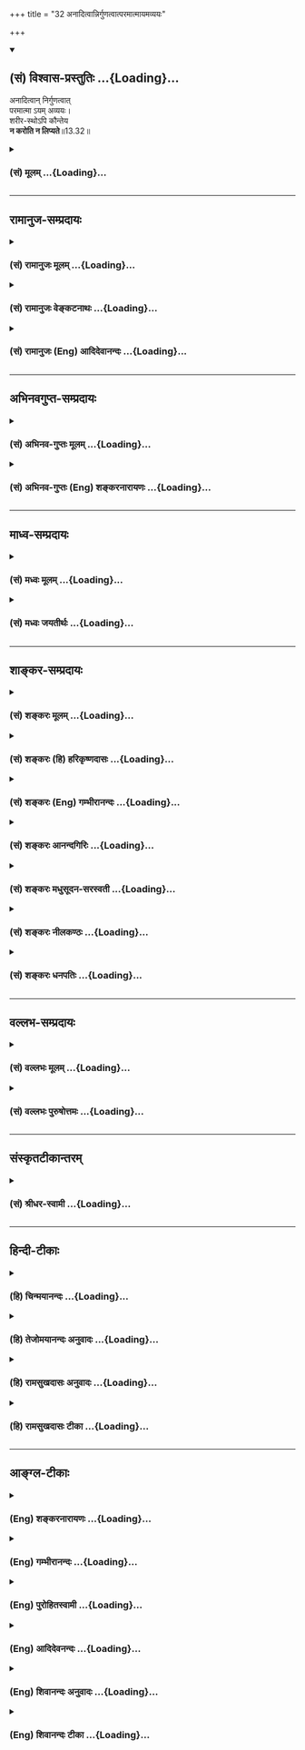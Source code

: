 +++
title = "32 अनादित्वान्निर्गुणत्वात्परमात्मायमव्ययः"

+++
<div class="js_include" newlevelforh1="2" title="(सं) विश्वास-प्रस्तुतिः" unfilled url="/mahAbhAratam/shlokashaH/06-bhIShma-parva/03-bhagavad-gItA-parva/saMskRtam/vishvAsa-prastutiH/13_xetra-xetrajna-yogaH/32_anAditvAnnirguNat.md">
<details open><summary><h2>(सं) विश्वास-प्रस्तुतिः ...{Loading}...</h2></summary>

अनादित्वान् निर्गुणत्वात्  
परमात्मा ऽयम् अव्ययः।  
शरीर-स्थोऽपि कौन्तेय  
**न करोति न लिप्यते**॥13.32॥
</details>
</div>
<div class="js_include collapsed" newlevelforh1="3" title="(सं) मूलम्" unfilled url="/mahAbhAratam/shlokashaH/06-bhIShma-parva/03-bhagavad-gItA-parva/saMskRtam/mUlam/13_xetra-xetrajna-yogaH/32_anAditvAnnirguNat.md">
<details><summary><h3>(सं) मूलम् ...{Loading}...</h3></summary>

अनादित्वान्निर्गुणत्वात्परमात्मायमव्ययः।  
शरीरस्थोऽपि कौन्तेय न करोति न लिप्यते।।13.32।।
</details>
</div>


_________________
## रामानुज-सम्प्रदायः
<div class="js_include collapsed" newlevelforh1="3" title="(सं) रामानुजः मूलम्" unfilled url="/mahAbhAratam/shlokashaH/06-bhIShma-parva/03-bhagavad-gItA-parva/saMskRtam/rAmAnujaH/mUlam/13_xetra-xetrajna-yogaH/32_anAditvAnnirguNat.md">
<details><summary><h3>(सं) रामानुजः मूलम् ...{Loading}...</h3></summary>

।।13.31।।**अयं परमात्मा** देहात् निष्कृष्य स्वभावेन निरूपितः; **शरीरस्थः
अपि अनादित्वाद्** अनारभ्यत्वाद् **अव्ययः** व्ययरहितः। **निर्गुणत्वात्**
सत्त्वादिगुणरहितत्वात् **न करोति न लिप्यते।** देहस्वभावैः न लिप्यते; न
बध्यते। यद्यपि निर्गुणत्वात् न करोति; नित्यसंयुक्तः देहस्वभावैः कथं न
लिप्यते इत्यत्र आह --

</details>
</div>
<div class="js_include collapsed" newlevelforh1="3" title="(सं) रामानुजः वेङ्कटनाथः" unfilled url="/mahAbhAratam/shlokashaH/06-bhIShma-parva/03-bhagavad-gItA-parva/saMskRtam/rAmAnujaH/venkaTanAthaH/13_xetra-xetrajna-yogaH/32_anAditvAnnirguNat.md">
<details><summary><h3>(सं) रामानुजः वेङ्कटनाथः ...{Loading}...</h3></summary>

  
  
।।13.32।। आत्मनो नित्यत्वानित्यत्वापरिणामित्वादिभिरुक्तं वैधर्म्यं
सहेतुकं स्थिरीकरोति -- अनादित्वादिति श्लोकेन।
आपेक्षिकपरमात्मत्वविषयेणअयं परमात्मा इत्यनेनाभिप्रेतमाह --
देहान्निष्कृष्येत्यादिना। ज्ञानसङ्कोचरूपव्ययस्य
देहादिप्रेरणरूपकर्तृत्वस्य च प्रत्यक्षादिसिद्धत्वात् कथमव्ययत्वादिः
इत्यत्राह -- स्वभावेन निरूपित इति।
अनादित्वादित्यव्ययहेतुरुत्पत्तिराहित्यं विवक्षितमित्याहअनारभ्यत्वादिति।
आरभ्यमाणमेव हि व्येतीति दृष्टमिति भावः। निर्गुणत्वात् इति सामान्येन
ज्ञानादिगुणनिषेधपरिहारायाह -- सत्त्वादिगुणरहितत्वादिति। एवं
हेतुद्वयशक्त्यनुसारेण यथायोग्यं साध्यद्वयान्वयो दर्शितः।
लेपशङ्काप्रतिषेधयोः सम्भावितविषययोरेव युक्तत्वात्; तत्सप्तधातु त्रिमलं
द्वियोनिं चतुर्विधाहारमयं शरीरम् \[गर्भो.1\] इत्याम्नातस्य शरीरस्य
पटादिषु पङ्कादेरिव संसर्गेण लेपकत्वस्वभावात्शरीरस्थोऽपि इत्यनेन सूचितमाह
-- देहस्वभावैरिति।  
  

</details>
</div>
<div class="js_include collapsed" newlevelforh1="3" title="(सं) रामानुजः (Eng) आदिदेवानन्दः" unfilled url="/mahAbhAratam/shlokashaH/06-bhIShma-parva/03-bhagavad-gItA-parva/saMskRtam/rAmAnujaH/english/AdidevAnandaH/13_xetra-xetrajna-yogaH/32_anAditvAnnirguNat.md">
<details><summary><h3>(सं) रामानुजः (Eng) आदिदेवानन्दः ...{Loading}...</h3></summary>

13.32 This 'supreme self' (Atman) has been defined as having a nature different from that of the body. While existing in the body, It is
'immutable', i.e., It is not liable to decay as It is 'without a beginning,' i.e., never created at any point of time. Because It is
'free from Gunas,' being devoid of Sattva and other Gunas of Prakrti, It neither acts nor gets tainted; It is not tainted by the alities of the body. Granted that the self being without Gunas, does not act; but how is it possible that the Atman is not tainted by Its constant association with the alities of the body; To this, Sri Krsna replies:

</details>
</div>


_________________
## अभिनवगुप्त-सम्प्रदायः
<div class="js_include collapsed" newlevelforh1="3" title="(सं) अभिनव-गुप्तः मूलम्" unfilled url="/mahAbhAratam/shlokashaH/06-bhIShma-parva/03-bhagavad-gItA-parva/saMskRtam/abhinava-guptaH/mUlam/13_xetra-xetrajna-yogaH/32_anAditvAnnirguNat.md">
<details><summary><h3>(सं) अभिनव-गुप्तः मूलम् ...{Loading}...</h3></summary>

।।13.31 -- 13.33।। यदि वा -- यदेत्यादि नोपलिप्यत इत्यन्तम्।
विस्तीर्णत्वेन सर्वव्याप्त्या यदा भूतानां पृथक्तां भिन्नताम् +++(S
चित्रताम्)+++ आत्मन्येव पश्यति; आत्मन एव च उदितां तां मन्यते; तदापि
सर्वकर्तृत्त्वात् न लेपभाक् यतः असौ परमात्मैव शरीरस्थोऽपि न लिप्यते
आकाशवत्।

</details>
</div>
<div class="js_include collapsed" newlevelforh1="3" title="(सं) अभिनव-गुप्तः (Eng) शङ्करनारायणः" unfilled url="/mahAbhAratam/shlokashaH/06-bhIShma-parva/03-bhagavad-gItA-parva/saMskRtam/abhinava-guptaH/english/shankaranArAyaNaH/13_xetra-xetrajna-yogaH/32_anAditvAnnirguNat.md">
<details><summary><h3>(सं) अभिनव-गुप्तः (Eng) शङ्करनारायणः ...{Loading}...</h3></summary>

13.32 See Comment under 13.34

</details>
</div>


_________________
## माध्व-सम्प्रदायः
<div class="js_include collapsed" newlevelforh1="3" title="(सं) मध्वः मूलम्" unfilled url="/mahAbhAratam/shlokashaH/06-bhIShma-parva/03-bhagavad-gItA-parva/saMskRtam/madhvaH/mUlam/13_xetra-xetrajna-yogaH/32_anAditvAnnirguNat.md">
<details><summary><h3>(सं) मध्वः मूलम् ...{Loading}...</h3></summary>

।।13.32।। न च व्ययादिस्तस्येत्याह -- अनादित्वादिति। सादि हि प्रायो व्ययि
गुणात्मकं च। न करोतीत्यादेरर्थ उक्तः पुरस्तात्। न लौकिकक्रियादिस्तस्य।
अतोन प्रज्ञं इत्यादिवदिति।

</details>
</div>
<div class="js_include collapsed" newlevelforh1="3" title="(सं) मध्वः जयतीर्थः" unfilled url="/mahAbhAratam/shlokashaH/06-bhIShma-parva/03-bhagavad-gItA-parva/saMskRtam/madhvaH/jayatIrthaH/13_xetra-xetrajna-yogaH/32_anAditvAnnirguNat.md">
<details><summary><h3>(सं) मध्वः जयतीर्थः ...{Loading}...</h3></summary>

।।13.32।। अव्यय इत्यनुवादेन लेपाभावमात्रं विधीयत
इत्यन्यथाप्रतीतिनिरासार्थमाह -- **न चे**ति। एतेनाव्ययत्वमपि
साध्यमप्राप्तत्वादित्युक्तं भवति। तस्य विष्णोः अनेन जीवविशेषणमेतत् तस्य
प्राप्तिसद्भावेन प्रतिषेधोपपत्तेरिति निरस्तम्। विष्णोरपिशरीरस्थोऽपि इति
प्राप्तेरुक्तत्वात् अनादित्वनिर्गुणत्वयोरव्ययत्वे हेतुत्वमुपपादयितुं
व्याप्तिमाह -- **सादी**ति। यद्व्ययि तत्प्रायः सादि गुणात्मकं चेति योजना।
प्रागभावे व्यभिचारपारहारायप्रायः इत्युक्तम्। ससाद्यव
गुणात्मकमेवेत्यवधारणेन यथास्थितयोजना वा। न करोति निर्गुणत्वादिति
ईश्वरस्य क्रियागुणाभावः प्रतीयत इत्यत आह -- **न करोती**ति।
पुरस्तादुक्तमेव स्मारयति -- **ने**ति। इत्यादिवदक्रियत्वादिकं
व्याख्येयमिति शेषः। यद्यप्यव्ययत्वमप्यत्र साध्यं तथापि तल्लोकतो ज्ञातुं
शक्यत इति लोपाभावमात्रं; यथा सर्वगतिमित्युपपद्यते।

</details>
</div>


_________________
## शाङ्कर-सम्प्रदायः
<div class="js_include collapsed" newlevelforh1="3" title="(सं) शङ्करः मूलम्" unfilled url="/mahAbhAratam/shlokashaH/06-bhIShma-parva/03-bhagavad-gItA-parva/saMskRtam/shankaraH/mUlam/13_xetra-xetrajna-yogaH/32_anAditvAnnirguNat.md">
<details><summary><h3>(सं) शङ्करः मूलम् ...{Loading}...</h3></summary>

।।13.32।। --,**अनादित्वात्** अनादेः भावः अनादित्वम्; आदिः कारणम्; तत्
यस्य नास्ति तत् अनादि। यद्धि आदिमत् तत् स्वेन आत्मना व्येति अयं तु
अनादित्वात् निरवयव इति कृत्वा न व्येति। तथा **निर्गुणत्वात्।** सगुणो हि
गुणव्ययात् व्येति अयं तु निर्गुणत्वाच्च न व्येति इति **परमात्मा अयम्
अव्ययः** न अस्य व्ययो विद्यते इति अव्ययः। यत एवमतः **शरीरस्थोऽपि;**
शरीरेषु आत्मनः उपलब्धिः भवतीति शरीरस्थः उच्यते तथापि **न करोति।**
तदकरणादेव तत्फलेन न लिप्यते। यो हि कर्ता; सः कर्मफलेन लिप्यते। अयं तु
अकर्ता; अतः न फलेन **लिप्यते** इत्यर्थः।। कः पुनः देहेषु करोति लिप्यते च
यदि तावत् अन्यः परमात्मनो देही करोति लिप्यते च; ततः इदम् अनुपपन्नम्
उक्तं क्षेत्रज्ञेश्वरैकत्वम् क्षेत्रज्ञं चापि मां विद्धि (गीता 13।2)
इत्यादि। अथ नास्ति ईश्वरादन्यो देही; कः करोति लिप्यते च इति वाच्यम् परो
वा नास्ति इति सर्वथा दुर्विज्ञेयं दुर्वाच्यं च इति भगवत्प्रोक्तम्
औपनिषदं दर्शनं परित्यक्तं वैशेषिकैः साङ्ख्यार्हतबौद्धैश्च। तत्र अयं
परिहारो भगवता स्वेनैव उक्तः स्वभावस्तु प्रवर्तते (गीता 5।14) इति।
अविद्यामात्रस्वभावो हि करोति लिप्यते इति व्यवहारो भवति; न तु परमार्थत
एकस्मिन् परमात्मनि तत् अस्ति। अतः एतस्मिन् परमार्थसाङ्ख्यदर्शने स्थितानां
ज्ञाननिष्ठानां परमहंसपरिव्राजकानां तिरस्कृताविद्याव्यवहाराणां
कर्माधिकारो नास्ति इति तत्र तत्र दर्शितं भगवता।। किमिव न करोति न लिप्यते
इति अत्र दृष्टान्तमाह --,

</details>
</div>
<div class="js_include collapsed" newlevelforh1="3" title="(सं) शङ्करः (हि) हरिकृष्णदासः" unfilled url="/mahAbhAratam/shlokashaH/06-bhIShma-parva/03-bhagavad-gItA-parva/saMskRtam/shankaraH/hindI/harikRShNadAsaH/13_xetra-xetrajna-yogaH/32_anAditvAnnirguNat.md">
<details><summary><h3>(सं) शङ्करः (हि) हरिकृष्णदासः ...{Loading}...</h3></summary>

।।13.32।। एक ही आत्मा सब शरीरोंका आत्मा माना जानेसे; उसका उन सबके दोषोंसे
सम्बन्ध होगा; ऐसी शंका होनेपर यह कहा जाता है --, आदि कारणको कहते हैं;
जिसका कोई कारण न हो; उसका नाम अनादि है और अनादिके भावका नाम अनादित्व है
यह परमात्मा अनादि होनेके कारण अव्यय है क्योंकि जो वस्तु आदिमान् होती है;
वही अपने,स्वरूपसे क्षीण होती है। किंतु यह परमात्मा अनादि है; इसलिये
अवयवरहित है। अतः इसका क्षय नहीं होता। तथा निर्गुण होनेके कारण भी यह
अव्यय है क्योंकि जो वस्तु गुणयुक्त होती है; उसका गुणोंके क्षयसे क्षय
होता है। परंतु यह ( आत्मा ) गुणरहित है; अतः इसका क्षय नहीं होता। सुतरां
यह परमात्मा अव्यय है; अर्थात् इसका व्यय नहीं होता। ऐसा होनेके कारण यह
आत्मा शरीरमें स्थित हुआ भीशरीरमें रहता हुआ भी कुछ नहीं करता है; तथा कुछ
न करनेके कारण ही उसके फलसे भी लिप्त नहीं होता है। आत्माकी शरीरमें
प्रतीति होती है; इसलिये शरीरमें स्थित कहा जाता है। क्योंकि जो कर्ता होता
है वही कर्मोंके फलसे लिप्त होता है। परंतु यह अकर्ता है; इसलिये फलसे
लिप्त नहीं होता; यह अभिप्राय है। पू₀ -- तो फिर शरीरोंमें ऐसा कौन है जो
कर्म करता है और उसके फलसे लिप्त होता है यदि यह मान लिया जाय कि;
परमात्मासे भिन्न कोई शरीरी कर्म करता है और उसके फलसे लिप्त होता है तब तो
क्षेत्रज्ञ भी तू मुझे ही जान इस प्रकार जो क्षेत्रज्ञ और ईश्वरकी एकता कही
है; वह अयुक्त ठहरेगी। यदि यह माना जाय कि ईश्वरसे पृथक् अन्य कोई शरीरी
नहीं है तो यह बतलाना चाहिये फिर कौन करता और लिप्त होता है अथवा यह कह
देना चाहिये कि ( इन सबसे ) पर कोई ईश्वर ही नहीं है। ( बात तो यह है कि )
भगवान्द्वारा कहा हुआ यह उपनिषद्रूप दर्शन सर्वथा दुर्विज्ञेय और दुर्वाच्य
है; इसीलिये वैशेषिक; साङ्ख्य; जैन और बौद्धमतावलम्बियोंद्वारा यह छोड़ दिया
गया है। उ₀ -- इसका उत्तर स्वभाव ही बर्तता है ऐसा कहकर भगवान्ने स्वयं ही
दे दिया है क्योंकि अविद्यामात्र स्वभाववाला ही करता है; और लिप्त होता है;
इसीसे यह व्यवहार चल रहा है। वास्तवमें अद्वितीय परमात्मामें वे ( कर्तापन
और लिप्त होना आदि ) नहीं हैं। सुतरां इस वास्तविक ज्ञानदर्शनमें स्थित हुए
ज्ञाननिष्ठ; परमहंस परिव्राजक संन्यासियोंका जिन्होंने अविद्याकृत समस्त
व्यवहारका तिरस्कार कर दिया है; कर्मोंमें अधिकार नहीं है -- यह बात जगहजगह
भगवान्द्वारा दिखलायी गयी है।

</details>
</div>
<div class="js_include collapsed" newlevelforh1="3" title="(सं) शङ्करः (Eng) गम्भीरानन्दः" unfilled url="/mahAbhAratam/shlokashaH/06-bhIShma-parva/03-bhagavad-gItA-parva/saMskRtam/shankaraH/english/gambhIrAnandaH/13_xetra-xetrajna-yogaH/32_anAditvAnnirguNat.md">
<details><summary><h3>(सं) शङ्करः (Eng) गम्भीरानन्दः ...{Loading}...</h3></summary>

13.32 Anadivat, being without beginning: Adih means cause; that which
has no cause is anadih. That which has a cause undergoes loss of its own
characteristics. But this One, being causeless, has no parts. This being
so, It does not suffer loss. So also, nirgunatvat, being without
alities: indeed, It si only something possessing alities that perishes
owing to the losss of its alities. But this One, being without alities,
does not perish. Hence, ayam, this; paramatma, supreme Self; is avyayah,
immutable. It suffers no depletion. Therefore It is immutable. Since
this is so, therefore, api, although; sarira-sthah, existing in the
body-since the perception of the Self occurs in the bodies, It is said
to be 'existing in the body'; even then, It na, does not; karoti, act.
From the very fact that It does not act, It na, is not; lipyate,
affected by the result of any action. For, one who is an agent of action
becomes affected by its result. But this One is not an agent. Hence It
is not affected by any result. This is the meaning. Objection: Who is
it, again, that acts in the body and becomes affected; On the one hand,
if there be some embodied being other than the supreme Self who acts and
becomes affected, then it has been improper to say in, 'And also
understand Me to be the Knower of the field,' etc., that the Knower of
the field and God are one. Again, if there be no embodied being who is
different from God, then it has to be stated who is it that acts and
gets affected. Or it has to be asserted that the supreme One does not
exist. \[If the supreme One also acts like us, then He is no God.\]
Thus, since the Upanisadic philosophy as stated by the Lord is in every
way difficult to understand and difficult to explain, it has therefore
been abandoned by the Vaisesikas, the Sankhyas, the Jainas and the
Buddhists. Reply: As to that, the following refutation has been stated
by the Lord Himself in, 'But it is Nature that acts' (5.14). Indeed,
Nature, which is nothing but ignorance, acts and becomes affected. In
this way empirical dealing becomes possible; but in reality it does not
occur in the one supreme Self. It has been accordingly shown by the Lord
in various places that there is no duty to be performed by those who
adhere to this philosophy of discriminating knowledge of the supreme
Reality, who are steadfast in Knowledge, who have spurned actions
arising out of ignorance, and who are mendicants belonging to the
highest Order of monks. The Lord cites an illustration to show like what
It does not act and is not affected:

</details>
</div>
<div class="js_include collapsed" newlevelforh1="3" title="(सं) शङ्करः आनन्दगिरिः" unfilled url="/mahAbhAratam/shlokashaH/06-bhIShma-parva/03-bhagavad-gItA-parva/saMskRtam/shankaraH/AnandagiriH/13_xetra-xetrajna-yogaH/32_anAditvAnnirguNat.md">
<details><summary><h3>(सं) शङ्करः आनन्दगिरिः ...{Loading}...</h3></summary>

।।13.31।। परिपूर्णत्वेन सर्वात्मत्वे प्राप्तमात्मनो देहादि तेन
कर्तृत्वादिना तद्वत्त्वं दृष्टं हि पवित्रस्यापि
पञ्चगव्यादेरपवित्रसंसर्गात्तद्दोषेण दुष्टत्वमित्याशङ्कामनूद्योत्तरत्वेन
श्लोकमवतारयति -- **एकस्येति।** अनादित्वमेव साधयति -- **आदिरिति।** तथापि
किं स्यादित्याशङ्क्य कार्यत्वकृतव्ययाभावः सिध्यतीत्याह -- **यद्धीति।**
तथापि गुणापकर्षद्वारको व्ययो भविष्यति नेत्याह -- **तथेति।**
निरवयवत्वादेव सावयवद्वारकस्य निर्गुणत्वाद्गुणद्वारकस्य च व्ययस्याभावेऽपि
स्वभावतो व्ययः स्यादित्याशङ्क्याह -- **परमात्मेति।** परमात्मनः स्वतः
परतो वा व्ययाभावे फलितमाह -- **यत इति।** स्वमहिमप्रतिष्ठस्य कथं
शरीरस्थत्वं तत्राह -- **शरीरेष्विति।** सर्वगतत्वेन सर्वात्मत्वेन च
देहादौ स्थितोऽपि स्वतो देहाद्यात्मना वा न करोति कूटस्थत्वाद्देहादेश्च
कल्पितत्वादित्यर्थः। कर्तृत्वाभावेऽपि भोक्तृत्वं स्यादित्याशङ्क्याह --
**तदकरणादिति।** तंदेवोपपादयति -- **यो** **हीति।** परस्य कर्तृत्वादेरभावे
कस्य तदिष्टमिति पृच्छति -- **कः पुनरिति।** परस्मादन्यस्य कस्यचिज्जीवस्य
कर्तृत्वादीत्याशङ्कामनुवदति -- **यदीति।** तस्मिन्पक्षे प्रक्रमभङ्गः
स्यादिति दूषयति -- **तत इति।**
ईश्वरातिरिक्तजीवानङ्गीकारान्नोपक्रमविरोधोऽस्तीति शङ्कते -- **अथेति।**
तर्हि प्रतीतकर्तृत्वादेरधिकरणं वक्तव्यमिति पूर्ववाद्याह -- **क इति।**
परस्यैव कर्तृत्वाद्याधारत्वान्नास्ति वक्तव्यमित्याशङ्क्याह -- **परो
वेति।** नास्तीति वाच्यमिति पूर्वेण संबन्धः। नहि कर्तृत्वादिभाक्त्वे
परस्यास्मदादिवदीश्वरत्वमिति भावः। परस्यान्यस्य वा कर्तृत्वादावविशिष्टे
शरीरस्थोऽपीत्यादिश्रुतिमूलमपि ज्ञातुं वक्तुं चाशक्यत्वात्त्याज्यमेवेति
परीक्षकसंमत्योपसंहरति -- **सर्वथेति।** परस्य
वस्तुनोऽकर्तुरभोक्तुश्चाविद्यया तदारोपादादेयमेव भगवन्मतमिति परिहरति --
**तत्रेति।** तमेव परिहारं प्रपञ्चयति -- **अविद्येति।** व्यावहारिके
कर्तृत्वादाविष्टे पारमार्थिकमेव किं,नेष्यते तत्राह -- **नत्विति।**
वास्तवकर्तृत्वाद्यभावे लिङ्गमुपन्यस्यति -- **अत इति।**

</details>
</div>
<div class="js_include collapsed" newlevelforh1="3" title="(सं) शङ्करः मधुसूदन-सरस्वती" unfilled url="/mahAbhAratam/shlokashaH/06-bhIShma-parva/03-bhagavad-gItA-parva/saMskRtam/shankaraH/madhusUdana-sarasvatI/13_xetra-xetrajna-yogaH/32_anAditvAnnirguNat.md">
<details><summary><h3>(सं) शङ्करः मधुसूदन-सरस्वती ...{Loading}...</h3></summary>

।।13.32।। आत्मनः स्वतोऽकर्तृत्वेऽपि शरीरसंबन्धादौपाधिकं कर्तृत्वं
स्यादित्याशङ्कामपानुदन् यः पश्यति तथात्मानमकर्तारं स
पश्यतीत्येतद्विवृणोति -- अनादित्वादिति। अयमपरोक्षः परमात्मा
परमेश्वराभिन्नः प्रत्यगात्मा अव्ययो न व्येतीत्यव्ययः। सर्वविकारशून्य
इत्यर्थः। तत्र व्ययो द्विधा धर्मिणः स्वरूपस्यैवोत्पत्तिमत्तया वा;
धर्मिस्वरूपस्यानुत्पाद्यत्वेऽपि धर्माणामेवोत्पत्त्यादिमत्तया वा;
तत्राद्यमपाकरोति -- अनादित्वादिति। आदिः प्रागसत्त्वावस्था। सा नास्ति
सर्वदा सत आत्मनः अतस्तस्य कारणाभावाज्जन्माभावः। नह्यनादेर्जन्म संभवति।
तदभावे च तदुत्तरभाविनो भावविकारा न संभवन्त्येव। अतो न स्वरूपेण
व्येतीत्यर्थः। द्वितीयं निराकरोति -- निर्गुणत्वादिति।
निर्धर्मकत्वादित्यर्थः। नहि धर्मिणमधिकृत्य कश्चिद्धर्म उपैत्यपैति वा
धर्मधर्मिणोस्तादात्म्यात्। ,अयं तु निर्धर्मकोऽतो न धर्मद्वारापि
व्येतीत्यर्थः। अविनाशी वा अरेयमात्माऽनुच्छित्तिधर्मा इति श्रुतेः।
यस्मादेष,जायतेऽस्ति वर्धते विपरिणमतेऽपक्षीयते विनश्यतीत्येवं
षड्भावविकारशून्यः आध्यासिकेन संबन्धेन शरीरस्थोपि तस्मिन्कुर्वत्ययमात्मा
न करोति। यथाध्यासिकेन संबन्धेन जलस्थः सविता तस्मिंश्चलत्यपि न चलत्येव
तद्वत्। यतो न करोति किंचिदपि कर्म अतः केनापि कर्मफलेन न लिप्यते यो हि
यत्कर्मकरोति स तत्फलेन लिप्यते न त्वयम्। अकर्तृत्वादित्यर्थः। इच्छा
द्वेषः सुखं दुःखमित्यादीनां क्षेत्रधर्मत्वकथनात् प्रकृत्यैव च कर्माणि
क्रियमाणानीति मायाकार्यत्वव्यपदेशाच्च। अतएव परमार्थदर्शिनां
सर्वकर्माधिकारनिवृत्तिरिति प्राग्व्याख्यातम्। एतेनात्मनो
निर्धर्मकत्वकथनात्स्वगतभेदोपि निरस्तः। प्रकृत्यैव च कर्माणीत्यत्र
सजातीयभेदो निवारितः; यदा भूतपृथग्भावमित्यत्र विजातीयभेदः;
अनादित्वान्निर्गुणत्वादित्यत्र स्वगतो भेद इत्यद्वितीयं ब्रह्मैवात्मेति
सिद्धम्।

</details>
</div>
<div class="js_include collapsed" newlevelforh1="3" title="(सं) शङ्करः नीलकण्ठः" unfilled url="/mahAbhAratam/shlokashaH/06-bhIShma-parva/03-bhagavad-gItA-parva/saMskRtam/shankaraH/nIlakaNThaH/13_xetra-xetrajna-yogaH/32_anAditvAnnirguNat.md">
<details><summary><h3>(सं) शङ्करः नीलकण्ठः ...{Loading}...</h3></summary>

।।13.32।। नन्वात्मनो विभुत्वेन रूपेण कर्तृत्वं मास्वीकारि
देहाद्यवच्छिन्नेन तु रूपेण तद्वक्तव्यमन्यथानुभवविरोधादित्याशङ्क्याह --
**अनादित्वादिति।** अयं सर्वेषां प्राणिनां नित्यापरोक्षः परमो
देहादिभ्योऽपरमेभ्य आत्मभ्योऽन्यः कोशपञ्चकातीत आत्मा परमात्मा। अव्ययः न
व्येति परिच्छिद्यते देशतः कालतो वस्तुतश्चेत्यव्ययः। अव्ययत्वे हेतुः --
**अनादित्वादिति।** यद्धि आदिमदाकाशादि तद्व्येति न त्वयं व्येति
अनादित्वात्। नन्वनादिभावस्यानन्त्यनियमेनात्मनः कालतः परिच्छेदो मास्तु।
तथा देशतः परिच्छिन्नस्य नाशावश्यंभावादनादित्वायोगाच्च देशतोऽपि परिच्छेदो
ब्रह्मणो मास्तु। ननु परमाणुवद्भविष्यतीतिचेन्न। दशदिगवच्छेद्यप्रदेशभेदवतो
द्रव्यस्य निरवयवत्वरूपाणुत्वासिद्धेः। नहि परमाणोः पूर्वदिगवच्छिन्नो भागः
पश्चिमया व्यवच्छेत्तुं शक्यते अनुभवविरोधात्। देशतः परिच्छेदाभावादेव
सजातीयविजातीयवस्तुसद्भावकृतः,परिच्छेदोऽपि मास्तु तथापि
विचित्रशक्तियुक्तस्याभिनवप्रपञ्चरचनापटीयसः परस्य
सर्वेश्वरत्वसर्वज्ञत्वादिगुणयुक्तस्य स्वगतभेदोऽवश्यंभावी।
स्वशक्तिमायावच्छिन्नेन रूपेण जगत्कर्तृत्वं
देहावच्छेदेनाग्रिहोत्रादिकर्तृत्वं चावश्यं वक्तव्यमित्याशङ्क्याह --
**निर्गुणत्वादिति।** यो हि गुणवानाकाशादिः सं संयोगं विभागं वोपाधिं
प्राप्य स्वगुणं शब्दमाविष्करोति न तु स्वस्मिन्नसन्तं स्पर्शं
केनचिदप्युपाधिना दर्शयितुमीष्टे। एवं आत्मा सर्वगुणहीनः सत्यप्यवच्छेदलाभे
कर्तृत्वादिकं गुणमाविष्कर्तुं न समर्थ इति। फलितमाह -- **शरीरस्थोऽपीति।**
स्पष्टार्थमेतत्।

</details>
</div>
<div class="js_include collapsed" newlevelforh1="3" title="(सं) शङ्करः धनपतिः" unfilled url="/mahAbhAratam/shlokashaH/06-bhIShma-parva/03-bhagavad-gItA-parva/saMskRtam/shankaraH/dhanapatiH/13_xetra-xetrajna-yogaH/32_anAditvAnnirguNat.md">
<details><summary><h3>(सं) शङ्करः धनपतिः ...{Loading}...</h3></summary>

।।13.32।। नन्वेकस्यात्मनः सर्वत्र समवस्थितत्वेन
देहादिगतकर्तृत्वादिमत्त्वं प्राप्तं पवित्रस्यापि गङ्गाजलादेः
अपवित्रप्राण्युतरान्तरदोषेण दोषवक्त्ववदिति तत्राह -- अनादित्वादीति। अयं
परमात्माव्ययोऽपक्षयरहितः कूटस्थ इत्यर्थः। तत्र,व्ययस्त्रिविधः स्वभावतो
वा; अवयवद्वारको वा गुणाद्वारको वा। स्वतस्तु परब्रह्मणो न संभवतीति
कथयितुं परमात्मेत्युक्तम्। द्वितीयासंभवे हेतुमाह -- अनादित्वादिति। आदिः
कारणं नास्ति तदनादि। घटादेरादिमत्त्वेन सावयवत्वाद्य्वयो दृष्टः;
आत्मनस्तवनादित्वेन निरवयवत्वादवयवद्वारको व्ययो न संभवतीत्यर्थः। तृतीयं
निराकरोति -- निर्गुणत्वादिति। तथा सगुणो गुणव्ययाद्य्वेति अयंतु
निर्गुणत्वान्न व्येति। गुणद्वारकोऽस्य व्ययो न संभवतीत्यर्थः। यत एवमतः
शरीरस्थोपि शरीरेष्वात्मन उपलब्धिधर्मवतीति शरीरस्थ उच्यते। सर्वगतत्वेन
सर्वात्मत्वेन च देहादौ स्थितोऽपि स्वतो देहात्मना वा न करोति
कूटस्थात्वाद्देहादेश्च तस्मिन्कल्पितत्वादित्यर्थः। कर्तृत्वाभावादेव
कर्मफलेन न लिप्यते। कुन्त्युत्पन्नशरीरस्थस्यापि तव कर्तृत्वं लेपश्च
नास्तीति संबोधनाशयः। ननु एवं यः शरीरस्थः करोति लिप्यते च स कः
किमुक्तलक्षणादकर्तुरलिप्तादात्मनोऽन्यः किंचाऽनन्यः। नाद्यः तत्त्वमसि;
क्षेत्रज्ञं चापि मां विद्धीति
क्षेत्रज्ञेश्वरैकत्वप्रतिपादनानुपप्तिप्रसङ्गात्। द्वितीये परमात्मनः
कर्तत्वाद्यभावेन प्रतीयमानस्य कर्तृत्वादेरधिकरणं वाच्यम्। तथाच सर्वथेदं
दुरुपपादमितिचेन्न। स्वभावस्तु प्रवर्तत इत्यविद्यामात्रस्वभावो हि करोति
लिप्यत इति व्यवहारदशायामाविद्यकस्य कर्तृत्वादेर्भगवतैव निरुपितत्वात्।
एवंच प्रत्यगभिन्ने ब्रह्मण्याविधकं कर्तृत्वादि न पारमार्थिकमिति भगवता
प्रोक्ते औपनिषदे परमार्थसाङ्ख्यदर्शने दुर्विज्ञयत्वात्
साङ्ख्यवैसेषिकादिभिभ्रान्तिजन्यय पूर्वोक्तशङ्क्या परित्यक्ते स्थितानां
ज्ञाननिष्ठानामविद्यापरिकल्पितकर्तृत्वाद्यपगमेन मोक्षप्राप्तिः
नत्वन्यस्मिन् शुक्तिरुप्यकल्पे साङ्ख्यादिपरिकल्पितते निष्टावतामिति।

</details>
</div>


_________________
## वल्लभ-सम्प्रदायः
<div class="js_include collapsed" newlevelforh1="3" title="(सं) वल्लभः मूलम्" unfilled url="/mahAbhAratam/shlokashaH/06-bhIShma-parva/03-bhagavad-gItA-parva/saMskRtam/vallabhaH/mUlam/13_xetra-xetrajna-yogaH/32_anAditvAnnirguNat.md">
<details><summary><h3>(सं) वल्लभः मूलम् ...{Loading}...</h3></summary>

।।13.32।। स्वतः पुरुषस्य प्राकृतसम्बन्धाभाव इत्युपपादयति --
अनादित्वादिति। परमात्माऽन्तःपुरुषः अथवा अक्षररूपत्वेन
अनादित्वान्निर्गुणत्वादयं आत्मा जीवः पुरुषोऽव्ययः केवलं भगवदिच्छया स्वतः
पृथग्भावितोऽप्यकर्त्ताऽलिप्तः अध्यासेनैव तथा; नान्यथेति भावः।

</details>
</div>
<div class="js_include collapsed" newlevelforh1="3" title="(सं) वल्लभः पुरुषोत्तमः" unfilled url="/mahAbhAratam/shlokashaH/06-bhIShma-parva/03-bhagavad-gItA-parva/saMskRtam/vallabhaH/puruShottamaH/13_xetra-xetrajna-yogaH/32_anAditvAnnirguNat.md">
<details><summary><h3>(सं) वल्लभः पुरुषोत्तमः ...{Loading}...</h3></summary>

  
  
।।13.32।। ननु यथा ब्रह्मांशस्यादिजीवस्य देहसम्बन्धात्
कर्मलेपस्तेनैवाज्ञानं तन्नाशश्च प्रेरकात्मसम्बन्धात्तस्यैव
जीवसम्बन्धालेपे सति कथं समदर्शनं इत्याशङ्क्याऽऽह -- अनादित्वादिति।
यस्यैवोत्पत्तिस्तस्यैवान्यसम्बन्धेन नाशः। स च
अनादिर्नत्वाविद्यकजीवभाववदुत्पत्तिरतएव तत्सम्बन्धाभावार्थं साक्षित्वं
पूर्वं निरूपितम्। तस्मात् गुणसम्बन्धिन एव तन्नाशे नाशः; स च
निर्गुणस्तस्मादयं परमात्मा अव्ययः परसम्बन्धादिनाशशून्यः। अतः शरीरस्थोऽपि
कर्माणि न करोति; अत एव न लिप्यते।  
  

</details>
</div>


_________________
## संस्कृतटीकान्तरम्
<div class="js_include collapsed" newlevelforh1="3" title="(सं) श्रीधर-स्वामी" unfilled url="/mahAbhAratam/shlokashaH/06-bhIShma-parva/03-bhagavad-gItA-parva/saMskRtam/shrIdhara-svAmI/13_xetra-xetrajna-yogaH/32_anAditvAnnirguNat.md">
<details><summary><h3>(सं) श्रीधर-स्वामी ...{Loading}...</h3></summary>

।।13.32।। तथापि परमेश्वरस्य संसारावस्थायां देहकर्मसंबन्धनिमित्तैः
कर्मभिस्तत्फलैश्च सुखदुःखादिवैषम्यं दुष्परिहरमिति कुतः समदर्शनं तत्राह
**-- अनादित्वादिति।** यदुत्पत्तिमत्तदेव हि व्येति विनाशमेति। यच्च
गुणवद्वस्तु तस्य गुणनाशे व्ययो भवति। अयं तु परमात्मा
अनादिर्निर्गुणश्चातोऽव्ययः। अविकारीत्यर्थः। तस्माच्छरीरे स्थितोऽपि
किंचिन्न करोति; नच कर्मफलैर्लिप्यत इति।

</details>
</div>


_________________
## हिन्दी-टीकाः
<div class="js_include collapsed" newlevelforh1="3" title="(हि) चिन्मयानन्दः" unfilled url="/mahAbhAratam/shlokashaH/06-bhIShma-parva/03-bhagavad-gItA-parva/hindI/chinmayAnandaH/13_xetra-xetrajna-yogaH/32_anAditvAnnirguNat.md">
<details><summary><h3>(हि) चिन्मयानन्दः ...{Loading}...</h3></summary>

।।13.32।। यद्यपि चैतन्य आत्मा के सान्निध्य मात्र से देहेन्द्रियादि
उपाधियाँ स्वक्रियाओं में प्रवृत्त होती हैं; तथापि आत्मा सदा अकर्त्ता ही
रहता है। शास्त्रों के इस प्रतिपादन को समझना वेदान्त के प्रारम्भिक
विद्यार्थियों को कठिन प्रतीत होता है। इसलिए; उपनिषदों के ऋषियों ने विशेष
परिश्रमपूर्वक हमें यह समझाने का प्रयत्न किया है कि किस प्रकार एकमेव
अद्वितीय; परिपूर्ण सर्वव्यापी परमात्मा अकर्ता है। पहले भीगीता में कहा जा
चुका है कि आत्मा क्षेत्र के साथ तादात्म्य करके जीवरूपक्षेत्रज्ञ बन जाता
है; जो कर्मों का कर्ता और फलों का भोक्ता है। शरीरों में स्थित होने पर भी
आत्मा के दोषमुक्तत्व को सिद्ध करने के लिए यहाँ कुछ हेतु दिये गये हैं। जब
एक न्यायाधीश श्रीगोपाल राव किसी हत्यारे अपराधी को मृत्युदण्ड सुनाते हैं;
तब उसकी मृत्यु का पातक न्यायाधीश को प्रभावित नहीं कर सकता। श्रीगोपाल राव
न्यायालय में न्यायाधीश के पद पर आसीन होकर निर्णय देते हैं; न कि अपनी
व्यक्तिगत क्षमता में। अनादि जिस वस्तु का कारण होता है; उसी का प्रारम्भ भी
हो सकता है। प्रारम्भ रहित का अर्थ कारणरहित होगा। परम सत्य वह है जिससे
सम्पूर्ण जगत् उत्पन्न हुआ है। अत परमात्मा कारण रहित कारण होने से अनादि
कहा गया है। इसी कारण से वह अव्यय; अविनाशी भी है। निर्गुण गुणवान् वस्तु ही
विकारी होती है। हमने देखा कि जगत्कारण परमात्मा अविकारी है; अत उसका
निर्गुण होना भी आवश्यक है। यह परमात्मा अव्यय है जगत्कारण; अनादि और
निर्गुण होने से परमात्मा का अव्ययत्व सिद्ध हो जाता है। यह परमात्मा अपने
सान्निध्य मात्र से जड़ उपाधियों को चेतनवत् व्यवहार करने में सक्षम करता
है; परन्तु वह स्वयं किसी प्रकार की क्रिया नहीं,करता। उपर्युक्त सिद्धांत
वेदान्त के कुछ सूक्ष्म सिद्धांतों में से एक है; और दुर्बल मति के
विद्यार्थियों को प्राय इसे समझने में कठिनाई अनुभव होती है। यद्यपि यह
वेदान्त साहित्य का कठिन भाग माना गया है; तथापि प्रयत्नपूर्वक इस पर मनन
करने से सन्देह और कठिनाई दूर हो सकती हैं। उपाधियों के सभी निषिद्ध और
आसुरी कर्मों में भी आत्मा के अकर्तृत्वऔर निर्गुणत्व को दर्शाने के लिए;
भगवान् कुछ दृष्टान्त देते हैं

</details>
</div>
<div class="js_include collapsed" newlevelforh1="3" title="(हि) तेजोमयानन्दः अनुवादः" unfilled url="/mahAbhAratam/shlokashaH/06-bhIShma-parva/03-bhagavad-gItA-parva/hindI/tejomayAnandaH/anuvAdaH/13_xetra-xetrajna-yogaH/32_anAditvAnnirguNat.md">
<details><summary><h3>(हि) तेजोमयानन्दः अनुवादः ...{Loading}...</h3></summary>

।।13.32।। हे कौन्तेय ! अनादि और निर्गुण होने से यह परमात्मा अव्यय है।
शरीर में स्थित हुआ भी, वस्तुत:, वह न (कर्म) करता है और न (फलों से) लिप्त
होता है।।

</details>
</div>
<div class="js_include collapsed" newlevelforh1="3" title="(हि) रामसुखदासः अनुवादः" unfilled url="/mahAbhAratam/shlokashaH/06-bhIShma-parva/03-bhagavad-gItA-parva/hindI/rAmasukhadAsaH/anuvAdaH/13_xetra-xetrajna-yogaH/32_anAditvAnnirguNat.md">
<details><summary><h3>(हि) रामसुखदासः अनुवादः ...{Loading}...</h3></summary>

।।13.32।। हे कुन्तीनन्दन ! यह पुरुष स्वयं अनादि और गुणोंसे रहित होनेसे
अविनाशी परमात्मस्वरूप ही है। यह शरीरमें रहता हुआ भी न करता है और न लिप्त
होता है।

</details>
</div>
<div class="js_include collapsed" newlevelforh1="3" title="(हि) रामसुखदासः टीका" unfilled url="/mahAbhAratam/shlokashaH/06-bhIShma-parva/03-bhagavad-gItA-parva/hindI/rAmasukhadAsaH/TIkA/13_xetra-xetrajna-yogaH/32_anAditvAnnirguNat.md">
<details><summary><h3>(हि) रामसुखदासः टीका ...{Loading}...</h3></summary>

।।13.32।।***व्याख्या --***  **अनादित्वान्निर्गुणत्वात्परमात्मायमव्ययः
--** इसी अध्यायके उन्नीसवें श्लोकमें जिसको अनादि कहा है; उसीको यहाँ भी
**अनादित्वात्** पदसे अनादि कहा है अर्थात् यह पुरुष आदि(आरम्भ) से रहित
है। अब प्रश्न होता है कि वहाँ तो प्रकृतिको भी अनादि कहा है; इसलिये
प्रकृति और पुरुष -- दोनोंमें,क्या फरक रहा इसके उत्तरमें भगवान् कहते हैं
-- **निर्गुणत्वात्** अर्थात् यह पुरुष गुणोंसे रहित है। प्रकृति अनादि तो
है; पर वह गुणोंसे रहित नहीं है; प्रत्युत गुणों और विकारोंवाली है। उससे
सात्त्विक; राजस और तामस -- ये तीनों गुण तथा विकार पैदा होते हैं। परन्तु
पुरुष इन तीनों गुणोँ और विकारोंसे सर्वथा रहित (निर्गुण और निर्विकार) है।
ऐसा यह पुरुष साक्षात् अविनाशी परमात्मस्वरूप ही है अर्थात् यह पुरुष
विनाशरहित परम शुद्ध आत्मा है।**शरीरस्थोऽपि कौन्तेय न करोति न लिप्यते
--** यह पुरुष शरीरमें रहता हुआ भी न कुछ करता है और न किसी कर्मसे लिप्त
ही होता है। तात्पर्य है कि इस पुरुष(स्वयं) ने न तो पहले किसी भी
अवस्थामें कुछ किया है; न वर्तमानमें कुछ करता है और न आगे ही कुछ कर सकता
है अर्थात् यह पुरुष सदासे ही प्रकृतिसे निर्लिप्त; असङ्ग है तथा गुणोंसे
रहित और अविनाशी है। इसमें कर्तृत्व और भोक्तृत्व है ही नहीं। यहाँ
**शरीरस्थोऽपि** कहनेका तात्पर्य है कि यह पुरुष जिस समय अपनेको शरीरमें
स्थित मानकर अपनेको कार्यका कर्ता और सुखदुःखका भोक्ता मानता है; उस समय भी
वास्तवमें यह तटस्थ; प्रकाशमात्र ही रहता है। सुखदुःखका भान इसीसे होता है
अतः इसको प्रकाशक कह सकते हैं; पर इसमें प्रकाशकधर्म नहीं है। यहाँ **अपि**
पदसे ऐसा मालूम होता है कि अनादिकालसे अपनेको शरीरमें स्थित माननेवाला हरेक
(चींटीसे ब्रह्मापर्यन्त) प्राणी स्वरूपसे सदा ही निर्लिप्त; असङ्ग है।
उसकी शरीरके साथ एकता कभी हुई ही नहीं क्योंकि शरीर तो प्रकृतिका कार्य
होनेसे सदा प्रकृतिमें ही स्थित रहता है और स्वयं परमात्माका अंश होनेसे
सदा परमात्मामें ही स्थित रहता है। स्वयं परमात्मासे कभी अलग हो सकता ही
नहीं। शरीरके साथ एकात्मता माननेपर भी; शरीरके साथ कितना ही घुलमिल जानेपर
भी; शरीरको ही अपना स्वरूप माननेपर भी उसकी निर्लिप्तता कभी नष्ट नहीं
होती; वह स्वरूपसे सदा ही निर्लिप्त रहता है। अपनी निर्लिप्तताका अनुभव न
होनेपर भी उसके स्वरूपमें कुछ भी विकृति नहीं होती। अतः उसने अपने स्वरूपसे
न कभी कुछ किया है और न करता ही है तथा वह स्वयं न कभी लिप्त हुआ है और न
लिप्त होता ही है। यद्यपि पुरुष अपनेको शरीरमें स्थित माननेसे ही कर्ता और
भोक्ता बनता है; तथापि इक्कीसवें श्लोकमें भगवान्ने कहा है कि प्रकृतिमें
स्थित पुरुष ही भोक्ता बनता है और यहाँ कहते हैं कि शरीर में स्थित होनेपर
भी पुरुष कर्ताभोक्ता नहीं है। ऐसा कहनेका तात्पर्य यह है कि प्रकृति और
उसका कार्य शरीर -- दोनों एक ही हैं। अतः पुरुषको चाहे प्रकृतिमें स्थित
कहो; चाहे शरीरमें स्थित कहो; एक ही बात है। एक शरीरके साथ सम्बन्ध होनेसे
मात्र प्रकृतिके साथ; मात्र शरीरोंके साथ सम्बन्ध हो जाता है। वास्तवमें
पुरुषका सम्बन्ध न तो व्यष्टि शरीरके साथ है और न समष्टि प्रकृतिके साथ ही
है। अपना सम्बन्ध शरीरके साथ माननेसे ही वह अपनेको कर्ताभोक्ता मान लेता
है। वास्तवमें वह न कर्ता है और न भोक्ता है।***सम्बन्ध --*** 
पूर्वश्लोकमें कहा गया कि वह पुरुष न करता है और न लिप्त होता है; तो अब
प्रश्न होता है कि वह कैसे लिप्त नहीं होता और कैसे नहीं करता इसका उत्तर
आगेके श्लोकमें देते हैं।

</details>
</div>


_________________
## आङ्ग्ल-टीकाः
<div class="js_include collapsed" newlevelforh1="3" title="(Eng) शङ्करनारायणः" unfilled url="/mahAbhAratam/shlokashaH/06-bhIShma-parva/03-bhagavad-gItA-parva/english/shankaranArAyaNaH/13_xetra-xetrajna-yogaH/32_anAditvAnnirguNat.md">
<details><summary><h3>(Eng) शङ्करनारायणः ...{Loading}...</h3></summary>

13.32. Because This is beginningless, and because This has no alities,
this Supreme Self is changeless and It neither acts, nor gets stained
\[by actions\], even-though It dwells in the body, O son of Kunti !

</details>
</div>
<div class="js_include collapsed" newlevelforh1="3" title="(Eng) गम्भीरानन्दः" unfilled url="/mahAbhAratam/shlokashaH/06-bhIShma-parva/03-bhagavad-gItA-parva/english/gambhIrAnandaH/13_xetra-xetrajna-yogaH/32_anAditvAnnirguNat.md">
<details><summary><h3>(Eng) गम्भीरानन्दः ...{Loading}...</h3></summary>

13.32 Being without beginning and without alities, O son of Kunti, this immutable, supreme Self does not act. nor is It affected \[Also translated as tainted.-Tr.\], although existing in the body.

</details>
</div>
<div class="js_include collapsed" newlevelforh1="3" title="(Eng) पुरोहितस्वामी" unfilled url="/mahAbhAratam/shlokashaH/06-bhIShma-parva/03-bhagavad-gItA-parva/english/purohitasvAmI/13_xetra-xetrajna-yogaH/32_anAditvAnnirguNat.md">
<details><summary><h3>(Eng) पुरोहितस्वामी ...{Loading}...</h3></summary>

13.32 The Supreme Spirit, O Prince, is without beginning, without Qualities and Imperishable, and though it be within the body, yet It does not act, nor is It affected by action.

</details>
</div>
<div class="js_include collapsed" newlevelforh1="3" title="(Eng) आदिदेवनन्दः" unfilled url="/mahAbhAratam/shlokashaH/06-bhIShma-parva/03-bhagavad-gItA-parva/english/AdidevanandaH/13_xetra-xetrajna-yogaH/32_anAditvAnnirguNat.md">
<details><summary><h3>(Eng) आदिदेवनन्दः ...{Loading}...</h3></summary>

13.32 This supreme self, though dwelling in the body, is immutable, O Arjuna, being without beginning. It neither acts nor is tainted, as It is without Gunas.

</details>
</div>
<div class="js_include collapsed" newlevelforh1="3" title="(Eng) शिवानन्दः अनुवादः" unfilled url="/mahAbhAratam/shlokashaH/06-bhIShma-parva/03-bhagavad-gItA-parva/english/shivAnandaH/anuvAdaH/13_xetra-xetrajna-yogaH/32_anAditvAnnirguNat.md">
<details><summary><h3>(Eng) शिवानन्दः अनुवादः ...{Loading}...</h3></summary>

13.32 Being without beginning and being devoid of (any) alities, the Supreme Self, imperishable, though dwelling in the body, O Arjuna,
neither acts nor is tainted.

</details>
</div>
<div class="js_include collapsed" newlevelforh1="3" title="(Eng) शिवानन्दः टीका" unfilled url="/mahAbhAratam/shlokashaH/06-bhIShma-parva/03-bhagavad-gItA-parva/english/shivAnandaH/TIkA/13_xetra-xetrajna-yogaH/32_anAditvAnnirguNat.md">
<details><summary><h3>(Eng) शिवानन्दः टीका ...{Loading}...</h3></summary>

13.32 अनादित्वात् being without beginning; निर्गुणत्वात् being devoid of alities; परमात्मा the Supreme Self; अयम् this; अव्ययः imperishable;
शरीरस्थः dwelling in this body; अपि though; कौन्तेय O son of Kunti
(Arjuna); न not करोति acts; न not; लिप्यते is tainted.Commentary The Supreme Self is beyond Nature. Therefore It is without alities. It is Nirguna. The activity in Nature is really due to its own alities which inhere in it. The Supreme Self existed before the body came into being and will continue to be after its dissolution. It is eternally the same and imperishable.Avyaya That which is free from the changes of birth and death or appearance and destruction. That which has a beginning has birth. After the object is born it is subject to the changes of being
(growth; decay; etc.). As the Self is birthless; It is free from the changes of state (existence; birth; growth; change; decay and death). As the Self is free from all sorts of functions; It is Avyaya. Even if the reflection of the sun in the water moves; the sun does not move a bit.
Even so the Supreme Self is not touched by the fruits of action as It is not the doer; as It is without the alities of Nature; or limbs;
indivisible; devoid of parts; without action; beginningless and unattached and causeless.This Supreme Self is free from the three kinds of differences; viz.; Sajatiyabheda; Vijatiyabheda and Svagatabheda. A mango tree is different from a fig tree. This is Sajatiyabheda. A mango tree is different from a stone. This is Vijatiyabheda. In the same mango tree there is difference between leaves; flowers and fruits. This is Svagatabheda. But the Supreme Self is one without a second. There is no other Brahman Which is eal to It. Therefore; there cannot be Sajatiyabheda in Brahman. This world is a mere appearance. It is a mere figment of our imagination. It is superimposed on the Absolute on account of ignorance. An imaginary object has no independent existence apart from its substratum; just as the snake in the rope has no independent existence apart from its substratum; the rope. Therefore;
there cannot be Vijatiyabheda in Brahman. Brahman is indivisible;
partless; without alities; without form and without any limbs. Therefore there cannot be Svagatabheda in Brahman.Brahman or the Supreme Self is beginningless. It is without a cause. It is selfexistent. It is without parts. It is without alities. Therefore Brahman is imperishable. As It is unattached; It is neither the doer nor the enjoyer. If Brahman also is the doer and enjoyer. It is no longer Brahman. It is in no way better than ourselves. This cannot be. Agency and enjoyment are attributed to the ego on account of ignorance. It is Nature that acts. (Cf.V.14XV.9)

</details>
</div>
